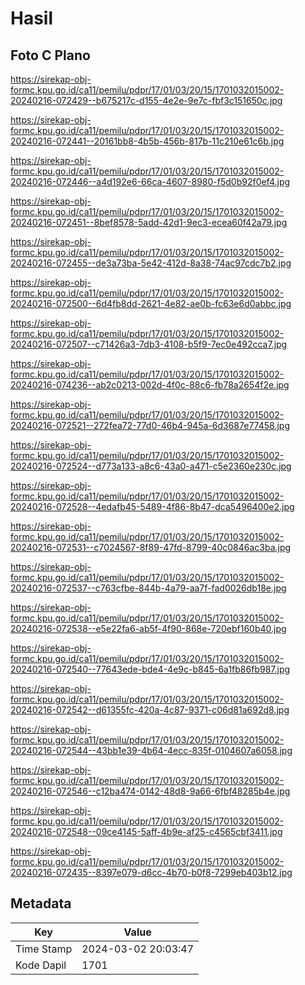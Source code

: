 # Hasil

## Foto C Plano

https://sirekap-obj-formc.kpu.go.id/ca11/pemilu/pdpr/17/01/03/20/15/1701032015002-20240216-072429--b675217c-d155-4e2e-9e7c-fbf3c151650c.jpg

https://sirekap-obj-formc.kpu.go.id/ca11/pemilu/pdpr/17/01/03/20/15/1701032015002-20240216-072441--20161bb8-4b5b-456b-817b-11c210e61c6b.jpg

https://sirekap-obj-formc.kpu.go.id/ca11/pemilu/pdpr/17/01/03/20/15/1701032015002-20240216-072446--a4d192e6-66ca-4607-8980-f5d0b92f0ef4.jpg

https://sirekap-obj-formc.kpu.go.id/ca11/pemilu/pdpr/17/01/03/20/15/1701032015002-20240216-072451--8bef8578-5add-42d1-9ec3-ecea60f42a79.jpg

https://sirekap-obj-formc.kpu.go.id/ca11/pemilu/pdpr/17/01/03/20/15/1701032015002-20240216-072455--de3a73ba-5e42-412d-8a38-74ac97cdc7b2.jpg

https://sirekap-obj-formc.kpu.go.id/ca11/pemilu/pdpr/17/01/03/20/15/1701032015002-20240216-072500--6d4fb8dd-2621-4e82-ae0b-fc63e6d0abbc.jpg

https://sirekap-obj-formc.kpu.go.id/ca11/pemilu/pdpr/17/01/03/20/15/1701032015002-20240216-072507--c71426a3-7db3-4108-b5f9-7ec0e492cca7.jpg

https://sirekap-obj-formc.kpu.go.id/ca11/pemilu/pdpr/17/01/03/20/15/1701032015002-20240216-074236--ab2c0213-002d-4f0c-88c6-fb78a2654f2e.jpg

https://sirekap-obj-formc.kpu.go.id/ca11/pemilu/pdpr/17/01/03/20/15/1701032015002-20240216-072521--272fea72-77d0-46b4-945a-6d3687e77458.jpg

https://sirekap-obj-formc.kpu.go.id/ca11/pemilu/pdpr/17/01/03/20/15/1701032015002-20240216-072524--d773a133-a8c6-43a0-a471-c5e2360e230c.jpg

https://sirekap-obj-formc.kpu.go.id/ca11/pemilu/pdpr/17/01/03/20/15/1701032015002-20240216-072528--4edafb45-5489-4f86-8b47-dca5496400e2.jpg

https://sirekap-obj-formc.kpu.go.id/ca11/pemilu/pdpr/17/01/03/20/15/1701032015002-20240216-072531--c7024567-8f89-47fd-8799-40c0846ac3ba.jpg

https://sirekap-obj-formc.kpu.go.id/ca11/pemilu/pdpr/17/01/03/20/15/1701032015002-20240216-072537--c763cfbe-844b-4a79-aa7f-fad0026db18e.jpg

https://sirekap-obj-formc.kpu.go.id/ca11/pemilu/pdpr/17/01/03/20/15/1701032015002-20240216-072538--e5e22fa6-ab5f-4f90-868e-720ebf160b40.jpg

https://sirekap-obj-formc.kpu.go.id/ca11/pemilu/pdpr/17/01/03/20/15/1701032015002-20240216-072540--77643ede-bde4-4e9c-b845-6a1fb86fb987.jpg

https://sirekap-obj-formc.kpu.go.id/ca11/pemilu/pdpr/17/01/03/20/15/1701032015002-20240216-072542--d61355fc-420a-4c87-9371-c06d81a692d8.jpg

https://sirekap-obj-formc.kpu.go.id/ca11/pemilu/pdpr/17/01/03/20/15/1701032015002-20240216-072544--43bb1e39-4b64-4ecc-835f-0104607a6058.jpg

https://sirekap-obj-formc.kpu.go.id/ca11/pemilu/pdpr/17/01/03/20/15/1701032015002-20240216-072546--c12ba474-0142-48d8-9a66-6fbf48285b4e.jpg

https://sirekap-obj-formc.kpu.go.id/ca11/pemilu/pdpr/17/01/03/20/15/1701032015002-20240216-072548--09ce4145-5aff-4b9e-af25-c4565cbf3411.jpg

https://sirekap-obj-formc.kpu.go.id/ca11/pemilu/pdpr/17/01/03/20/15/1701032015002-20240216-072435--8397e079-d6cc-4b70-b0f8-7299eb403b12.jpg


## Metadata

| Key        | Value               |
| ---------- | ------------------- |
| Time Stamp | 2024-03-02 20:03:47 |
| Kode Dapil | 1701                |



